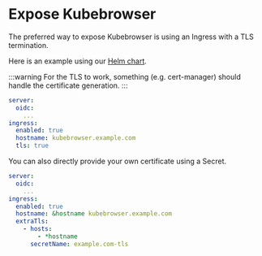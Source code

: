 # Expose Kubebrowser

The preferred way to expose Kubebrowser is using an Ingress with a TLS termination.

Here is an example using our [Helm chart](https://artifacthub.io/packages/helm/avisto/kubebrowser).

:::warning
For the TLS to work, something (e.g. cert-manager) should handle the certificate generation.
:::

```yaml
server:
  oidc:
    ...
ingress:
  enabled: true
  hostname: kubebrowser.example.com
  tls: true
```


You can also directly provide your own certificate using a Secret.

```yaml
server:
  oidc:
    ...
ingress:
  enabled: true
  hostname: &hostname kubebrowser.example.com
  extraTls:
    - hosts:
        - *hostname
      secretName: example.com-tls
```
